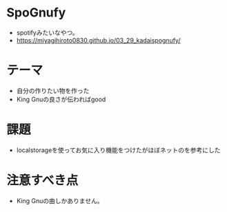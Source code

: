# SpoGnufy
- spotifyみたいなやつ。
- https://miyagihiroto0830.github.io/03_29_kadaispognufy/
# テーマ
- 自分の作りたい物を作った
- King Gnuの良さが伝わればgood

# 課題
- localstorageを使ってお気に入り機能をつけたがほぼネットのを参考にした

# 注意すべき点
- King Gnuの曲しかありません。

